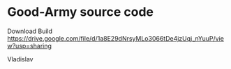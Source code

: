 # Good-Army source code

Download Build
https://drive.google.com/file/d/1a8E29dNrsyMLo3066tDe4jzUqj_nYuuP/view?usp=sharing

Vladislav
